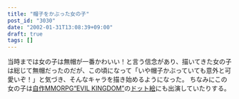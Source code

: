 ```yaml
---
title: "帽子をかぶった女の子"
post_id: "3030"
date: "2002-01-31T13:08:39+09:00"
draft: true
tags: []
---
```



当時までは女の子は無帽が一番かわいい！と言う信念があり、描いてきた女の子は総じて無帽だったのだが、この頃になって「いや帽子かぶっていても意外と可愛いぞ！」と気づき、そんなキャラを描き始めるようになった。 ちなみにこの女の子は[自作MMORPG“EVIL KINGDOM”](https://danmaq.com/tag/evil-kingdom)の[ドット絵](https://danmaq.com/dot-party)にも出演していたりする。
